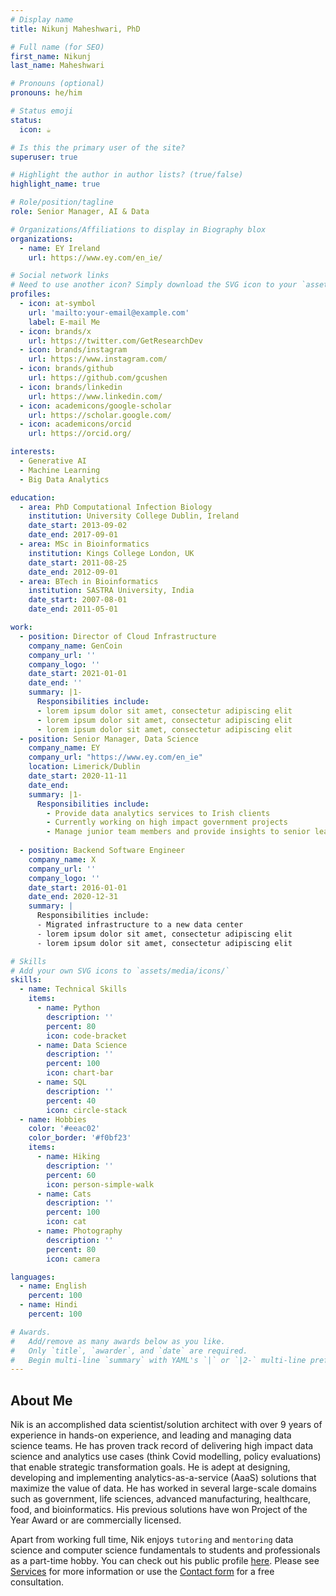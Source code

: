 ```yaml
---
# Display name
title: Nikunj Maheshwari, PhD

# Full name (for SEO)
first_name: Nikunj
last_name: Maheshwari

# Pronouns (optional)
pronouns: he/him

# Status emoji
status:
  icon: ☕️

# Is this the primary user of the site?
superuser: true

# Highlight the author in author lists? (true/false)
highlight_name: true

# Role/position/tagline
role: Senior Manager, AI & Data

# Organizations/Affiliations to display in Biography blox
organizations:
  - name: EY Ireland
    url: https://www.ey.com/en_ie/

# Social network links
# Need to use another icon? Simply download the SVG icon to your `assets/media/icons/` folder.
profiles:
  - icon: at-symbol
    url: 'mailto:your-email@example.com'
    label: E-mail Me
  - icon: brands/x
    url: https://twitter.com/GetResearchDev
  - icon: brands/instagram
    url: https://www.instagram.com/
  - icon: brands/github
    url: https://github.com/gcushen
  - icon: brands/linkedin
    url: https://www.linkedin.com/
  - icon: academicons/google-scholar
    url: https://scholar.google.com/
  - icon: academicons/orcid
    url: https://orcid.org/

interests:
  - Generative AI
  - Machine Learning
  - Big Data Analytics

education:
  - area: PhD Computational Infection Biology
    institution: University College Dublin, Ireland
    date_start: 2013-09-02
    date_end: 2017-09-01
  - area: MSc in Bioinformatics
    institution: Kings College London, UK
    date_start: 2011-08-25
    date_end: 2012-09-01
  - area: BTech in Bioinformatics
    institution: SASTRA University, India
    date_start: 2007-08-01
    date_end: 2011-05-01

work:
  - position: Director of Cloud Infrastructure
    company_name: GenCoin
    company_url: ''
    company_logo: ''
    date_start: 2021-01-01
    date_end: ''
    summary: |1-
      Responsibilities include:
      - lorem ipsum dolor sit amet, consectetur adipiscing elit
      - lorem ipsum dolor sit amet, consectetur adipiscing elit
      - lorem ipsum dolor sit amet, consectetur adipiscing elit
  - position: Senior Manager, Data Science
    company_name: EY
    company_url: "https://www.ey.com/en_ie"
    location: Limerick/Dublin
    date_start: 2020-11-11
    date_end: 
    summary: |1-
      Responsibilities include:
        - Provide data analytics services to Irish clients
        - Currently working on high impact government projects
        - Manage junior team members and provide insights to senior leadership
    
  - position: Backend Software Engineer
    company_name: X
    company_url: ''
    company_logo: ''
    date_start: 2016-01-01
    date_end: 2020-12-31
    summary: |
      Responsibilities include:
      - Migrated infrastructure to a new data center
      - lorem ipsum dolor sit amet, consectetur adipiscing elit
      - lorem ipsum dolor sit amet, consectetur adipiscing elit

# Skills
# Add your own SVG icons to `assets/media/icons/`
skills:
  - name: Technical Skills
    items:
      - name: Python
        description: ''
        percent: 80
        icon: code-bracket
      - name: Data Science
        description: ''
        percent: 100
        icon: chart-bar
      - name: SQL
        description: ''
        percent: 40
        icon: circle-stack
  - name: Hobbies
    color: '#eeac02'
    color_border: '#f0bf23'
    items:
      - name: Hiking
        description: ''
        percent: 60
        icon: person-simple-walk
      - name: Cats
        description: ''
        percent: 100
        icon: cat
      - name: Photography
        description: ''
        percent: 80
        icon: camera

languages:
  - name: English
    percent: 100
  - name: Hindi
    percent: 100

# Awards.
#   Add/remove as many awards below as you like.
#   Only `title`, `awarder`, and `date` are required.
#   Begin multi-line `summary` with YAML's `|` or `|2-` multi-line prefix and indent 2 spaces below.
---
```


## About Me

Nik is an accomplished data scientist/solution architect with over 9 years of experience in hands-on experience, and leading and managing data science teams. He has proven track record of delivering high impact data science and analytics use cases (think Covid modelling, policy evaluations) that enable strategic transformation goals. He is adept at designing, developing and implementing analytics-as-a-service (AaaS) solutions that maximize the value of data. He has worked in several large-scale domains such as government, life sciences, advanced manufacturing, healthcare, food, and bioinformatics. His previous solutions have won Project of the Year Award or are commercially licensed.

Apart from working full time, Nik enjoys `tutoring` and `mentoring` data science and computer science fundamentals to students and professionals as a part-time hobby. You can check out his public profile [here](https://www.firsttutors.com/ireland/tutor/nikunj.maths.computer-skills/). Please see [Services](/services) for more information or use the [Contact form](/#contact) for a free consultation.
